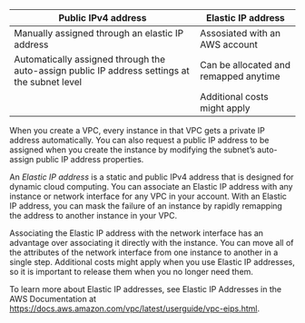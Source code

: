 | Public IPv4 address                                                                           | Elastic IP address                    |
| --------------------------------------------------------------------------------------------- | ------------------------------------- |
| Manually assigned through an elastic IP address                                               | Assosiated with an AWS account        |
| Automatically assigned through the auto-assign public IP address settings at the subnet level | Can be allocated and remapped anytime |
|                                                                                               | Additional costs might apply          |

When you create a VPC, every instance in that VPC gets a private IP address automatically. You can also request a public IP address to be assigned when you create the instance by modifying 
the subnet’s auto-assign public IP address properties.

An *Elastic IP address* is a static and public IPv4 address that is designed for dynamic cloud computing. You can associate an Elastic IP address with any instance or network interface for any VPC in your account. With an Elastic IP address, you can mask the failure of an instance by rapidly remapping the address to another instance in your VPC. 

Associating the Elastic IP address with the network interface has an advantage over associating it directly with the instance. You can move all of the attributes of the network interface from one instance to another in a single step. Additional costs might apply when you use Elastic IP addresses, so it is important to release them when you no longer need them.

To learn more about Elastic IP addresses, see Elastic IP Addresses in the AWS Documentation at https://docs.aws.amazon.com/vpc/latest/userguide/vpc-eips.html.
